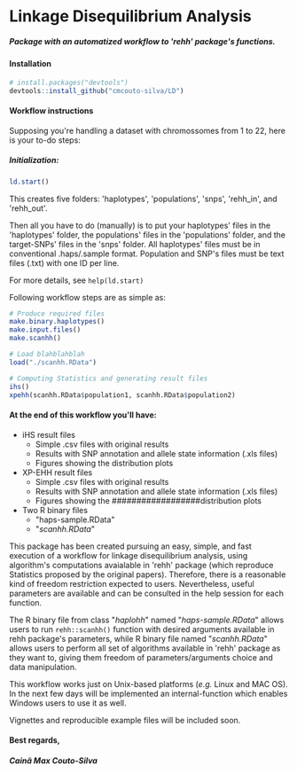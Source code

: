 # Linkage Disequilibrium Analysis

##### Package with an automatized workflow to 'rehh' package's functions. 

#### Installation
```r
# install.packages("devtools")
devtools::install_github("cmcouto-silva/LD")
```

#### Workflow instructions

Supposing you're handling a dataset with chromossomes from 1 to 22, here is your to-do steps:

##### **Initialization:**
```r
ld.start()
```

This creates five folders: 'haplotypes', 'populations', 'snps', 'rehh_in', and 'rehh_out'.

Then all you have to do (manually) is to put your haplotypes' files in the 'haplotypes' folder, the populations' files in the 'populations' folder, and the target-SNPs' files in the 'snps' folder. All haplotypes' files must be in conventional  .haps/.sample format. Population and SNP's files must be text files (.txt) with one ID per line.

For more details, see `help(ld.start)`


Following workflow steps are as simple as:
```r
# Produce required files
make.binary.haplotypes()
make.input.files()
make.scanhh()

# Load blahblahblah
load("./scanhh.RData")

# Computing Statistics and generating result files
ihs()
xpehh(scanhh.RData$population1, scanhh.RData$population2)
```

#### **At the end of this workflow you'll have:**
- iHS result files
  - Simple .csv files with original results
  - Results with SNP annotation and allele state information (.xls files)
  - Figures showing the distribution plots
- XP-EHH result files
  - Simple .csv files with original results
  - Results with SNP annotation and allele state information (.xls files)
  - Figures showing the ##################distribution plots
- Two R binary files
  - "haps-sample.RData" 
  - "_scanhh.RData_"  

This package has been created pursuing an easy, simple, and fast execution of a workflow for linkage disequilibrium analysis,
using algorithm's computations avaialable in 'rehh' package (which reproduce Statistics proposed by the original papers). 
Therefore, there is a reasonable kind of freedom restriction expected to users. 
Nevertheless, useful parameters are available and can be consulted in the help session for each function.

The R binary file from class "_haplohh_" named "_haps-sample.RData_" allows users to run `rehh::scanhh()` function with 
desired arguments available in rehh package's parameters, while R binary file named "_scanhh.RData_" allows users 
to perform all set of algorithms available in 'rehh' package as they want to, giving them freedom of parameters/arguments 
choice and data manipulation.

This workflow works just on Unix-based platforms (_e.g._ Linux and MAC OS).
In the next few days will be implemented an internal-function which enables Windows users to use it as well.

Vignettes and reproducible example files will be included soon.

#### Best regards,
##### Cainã Max Couto-Silva













